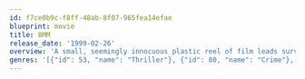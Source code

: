 ```yaml
---
id: f7ce0b9c-f8ff-48ab-8f07-965fea14efae
blueprint: movie
title: 8MM
release_date: '1999-02-26'
overview: 'A small, seemingly innocuous plastic reel of film leads surveillance specialist Tom Welles down an increasingly dark and frightening path. With the help of the streetwise Max, he relentlessly follows a bizarre trail of evidence to determine the fate of a complete stranger. As his work turns into obsession, he drifts farther and farther away from his wife, family and simple life as a small-town PI.'
genres: '[{"id": 53, "name": "Thriller"}, {"id": 80, "name": "Crime"}, {"id": 9648, "name": "Mystery"}]'
---
```

